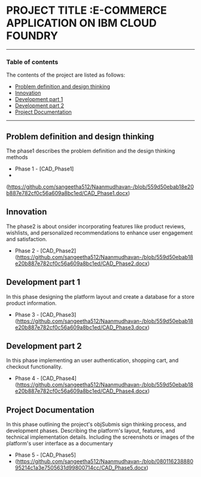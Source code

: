 # PROJECT TITLE :E-COMMERCE APPLICATION ON IBM CLOUD FOUNDRY

---

### Table of contents
The contents of the project are listed as follows:

- [Problem definition and design thinking](#problem-definition-and-design-thinking)
- [Innovation](#innovation)
- [Development part 1](#development-part-1)
- [Development part 2](#development-part-2)
- [Project Documentation](#Project-Documentation)    
---

## Problem definition and design thinking
The phase1 describes the problem definition and the design thinking methods
- Phase 1 - [CAD_Phase1]
- 
(https://github.com/sangeetha512/Naanmudhavan-/blob/559d50ebab18e20b887e782cf0c56a609a8bc1ed/CAD_Phase1.docx)
## Innovation
The phase2 is about onsider incorporating features like product reviews, wishlists, and personalized recommendations to enhance user engagement and satisfaction.
- Phase 2 - [CAD_Phase2]
(https://github.com/sangeetha512/Naanmudhavan-/blob/559d50ebab18e20b887e782cf0c56a609a8bc1ed/CAD_Phase2.docx)

## Development part 1
In this phase designing the platform layout and create a database for a store product information. 
- Phase 3 - [CAD_Phase3]
(https://github.com/sangeetha512/Naanmudhavan-/blob/559d50ebab18e20b887e782cf0c56a609a8bc1ed/CAD_Phase3.docx)
## Development part 2
In this phase implementing an user authentication, shopping cart, and checkout functionality. 
- Phase 4 - [CAD_Phase4]
(https://github.com/sangeetha512/Naanmudhavan-/blob/559d50ebab18e20b887e782cf0c56a609a8bc1ed/CAD_Phase4.docx)
## Project Documentation
In this phase outlining the project's objSubmis
sign thinking process, and development phases.
Describing the platform's layout, features, and technical implementation details.
Including the screenshots or images of the platform's user interface as a documentary
- Phase 5 - [CAD_Phase5]
- (https://github.com/sangeetha512/Naanmudhavan-/blob/08011623888095214c1a3e7505631d99800714cc/CAD_Phase5.docx)
